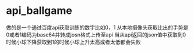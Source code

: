 # api_ballgame
做的是一个通过百度api获取训练的数字比如0，1
从本地摄像头获取比出的手势是0或者1编码为base64并转成josn格式上传至api
当从api返回的json值中获取到0时候小球下降获取到1的时候小球上升太高或者太低都会失败
